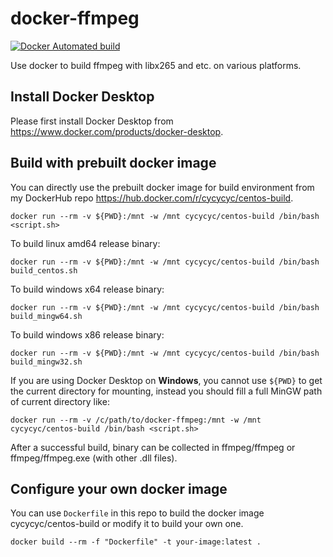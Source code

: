 # docker-ffmpeg

[![Docker Automated build](https://img.shields.io/docker/cloud/automated/cycycyc/centos-build.svg)](https://hub.docker.com/r/cycycyc/centos-build)

Use docker to build ffmpeg with libx265 and etc. on various platforms.

## Install Docker Desktop

Please first install Docker Desktop from https://www.docker.com/products/docker-desktop.

## Build with prebuilt docker image

You can directly use the prebuilt docker image for build environment from my DockerHub repo https://hub.docker.com/r/cycycyc/centos-build.

`docker run --rm -v ${PWD}:/mnt -w /mnt cycycyc/centos-build /bin/bash <script.sh>`

To build linux amd64 release binary:

`docker run --rm -v ${PWD}:/mnt -w /mnt cycycyc/centos-build /bin/bash build_centos.sh`

To build windows x64 release binary:

`docker run --rm -v ${PWD}:/mnt -w /mnt cycycyc/centos-build /bin/bash build_mingw64.sh`

To build windows x86 release binary:

`docker run --rm -v ${PWD}:/mnt -w /mnt cycycyc/centos-build /bin/bash build_mingw32.sh`

If you are using Docker Desktop on **Windows**, you cannot use `${PWD}` to get the current directory for mounting, instead you should fill a full MinGW path of current directory like:

`docker run --rm -v /c/path/to/docker-ffmpeg:/mnt -w /mnt cycycyc/centos-build /bin/bash <script.sh>`

After a successful build, binary can be collected in ffmpeg/ffmpeg or ffmpeg/ffmpeg.exe (with other .dll files).

## Configure your own docker image

You can use `Dockerfile` in this repo to build the docker image cycycyc/centos-build or modify it to build your own one.

`docker build --rm -f "Dockerfile" -t your-image:latest .`
